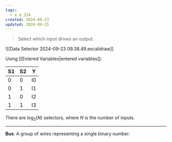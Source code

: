 ```yaml
---
tags:
  - e_e_214
created: 2024-09-23
updated: 2024-09-25
---
```


> Select which input drives an output.

![[Data Selector 2024-09-23 09.38.49.excalidraw]]

Using [[Entered Variables|entered variables]]:

| S1  | S2  | Y   |
| --- | --- | --- |
| 0   | 0   | I0  |
| 0   | 1   | I1  |
| 1   | 0   | I2  |
| 1   | 1   | I3  |

There are $\log_2(N)$ selectors, where $N$ is the number of inputs.

---

**Bus**: A group of wires representing a single binary number.